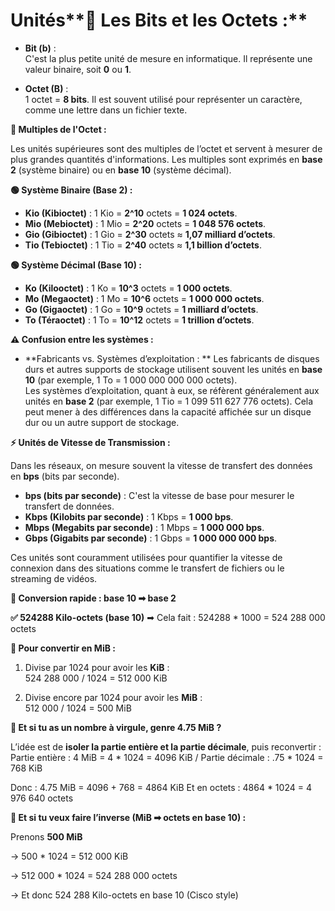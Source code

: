 # Unités**🔢 Les Bits et les Octets :**

- **Bit (b)** :  
  C'est la plus petite unité de mesure en informatique. Il représente une valeur binaire, soit **0** ou **1**.

- **Octet (B)** :  
  1 octet = **8 bits**. Il est souvent utilisé pour représenter un caractère, comme une lettre dans un fichier texte.



**🔄 Multiples de l'Octet :**

Les unités supérieures sont des multiples de l’octet et servent à mesurer de plus grandes quantités d'informations. Les multiples sont exprimés en **base 2** (système binaire) ou en **base 10** (système décimal).

**🟢 Système Binaire (Base 2) :**

- **Kio (Kibioctet)** : 1 Kio = **2^10** octets = **1 024 octets**.
- **Mio (Mebioctet)** : 1 Mio = **2^20** octets = **1 048 576 octets**.
- **Gio (Gibioctet)** : 1 Gio = **2^30** octets ≈ **1,07 milliard d’octets**.
- **Tio (Tebioctet)** : 1 Tio = **2^40** octets ≈ **1,1 billion d’octets**.

**🟢 Système Décimal (Base 10) :**

- **Ko (Kilooctet)** : 1 Ko = **10^3** octets = **1 000 octets**.
- **Mo (Megaoctet)** : 1 Mo = **10^6** octets = **1 000 000 octets**.
- **Go (Gigaoctet)** : 1 Go = **10^9** octets = **1 milliard d’octets**.
- **To (Téraoctet)** : 1 To = **10^12** octets = **1 trillion d’octets**.



**⚠️ Confusion entre les systèmes :**

- **Fabricants vs. Systèmes d’exploitation :  **
  Les fabricants de disques durs et autres supports de stockage utilisent souvent les unités en **base 10** (par exemple, 1 To = 1 000 000 000 000 octets).  
  Les systèmes d’exploitation, quant à eux, se réfèrent généralement aux unités en **base 2** (par exemple, 1 Tio = 1 099 511 627 776 octets). Cela peut mener à des différences dans la capacité affichée sur un disque dur ou un autre support de stockage.



**⚡ Unités de Vitesse de Transmission :**

Dans les réseaux, on mesure souvent la vitesse de transfert des données en **bps** (bits par seconde).

- **bps (bits par seconde)** : C'est la vitesse de base pour mesurer le transfert de données.
- **Kbps (Kilobits par seconde)** : 1 Kbps = **1 000 bps**.
- **Mbps (Megabits par seconde)** : 1 Mbps = **1 000 000 bps**.
- **Gbps (Gigabits par seconde)** : 1 Gbps = **1 000 000 000 bps**.

Ces unités sont couramment utilisées pour quantifier la vitesse de connexion dans des situations comme le transfert de fichiers ou le streaming de vidéos.



**📐 Conversion rapide : base 10 ➡ base 2**

**✅ 524288 Kilo-octets (base 10)** ➡ Cela fait : 524288 * 1000 = 524 288 000 octets

**🧮 Pour convertir en MiB :**

1.  Divise par 1024 pour avoir les **KiB** :  
    524 288 000 / 1024 = 512 000 KiB

2.  Divise encore par 1024 pour avoir les **MiB** :  
    512 000 / 1024 = 500 MiB

**📌 Et si tu as un nombre à virgule, genre 4.75 MiB ?**

L’idée est de **isoler la partie entière et la partie décimale**, puis reconvertir : Partie entière : 4 MiB = 4 * 1024 = 4096 KiB / Partie décimale : .75 * 1024 = 768 KiB

Donc : 4.75 MiB = 4096 + 768 = 4864 KiB Et en octets : 4864 * 1024 = 4 976 640 octets

**🧮 Et si tu veux faire l’inverse (MiB ➡ octets en base 10) :**

Prenons **500 MiB**

→ 500 * 1024 = 512 000 KiB

→ 512 000 * 1024 = 524 288 000 octets

→ Et donc 524 288 Kilo-octets en base 10 (Cisco style)
